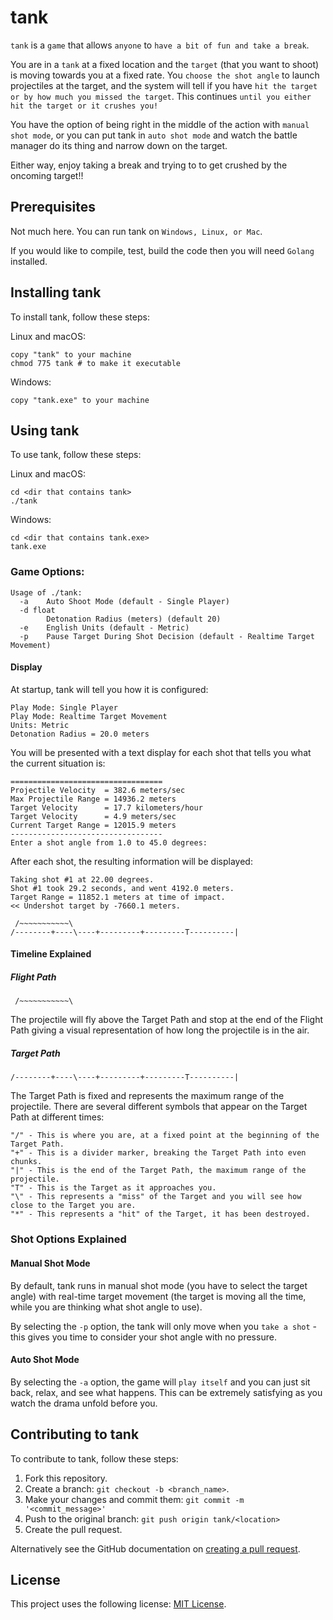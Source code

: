 # tank

`tank` is a `game` that allows `anyone` to `have a bit of fun and take a break`.

You are in a `tank` at a fixed location and the `target` (that you want to shoot) is moving towards you at a fixed rate. You `choose the shot angle` to launch projectiles at the target, and the system will tell if you have `hit the target or by how much you missed the target`. This continues `until you either hit the target or it crushes you!`

You have the option of being right in the middle of the action with `manual shot mode`, or you can put tank in `auto shot mode` and watch the battle manager do its thing and narrow down on the target.

Either way, enjoy taking a break and trying to to get crushed by the oncoming target!!

## Prerequisites

Not much here. You can run tank on `Windows, Linux, or Mac`.

If you would like to compile, test, build the code then you will need `Golang` installed.

## Installing tank

To install tank, follow these steps:

Linux and macOS:
```
copy "tank" to your machine
chmod 775 tank # to make it executable
```

Windows:
```
copy "tank.exe" to your machine
```
## Using tank

To use tank, follow these steps:

Linux and macOS:
```
cd <dir that contains tank>
./tank
```

Windows:
```
cd <dir that contains tank.exe>
tank.exe
```

### Game Options:
```
Usage of ./tank:
  -a	Auto Shoot Mode (default - Single Player)
  -d float
    	Detonation Radius (meters) (default 20)
  -e	English Units (default - Metric)
  -p	Pause Target During Shot Decision (default - Realtime Target Movement)
```

#### Display

At startup, tank will tell you how it is configured:
```
Play Mode: Single Player
Play Mode: Realtime Target Movement
Units: Metric
Detonation Radius = 20.0 meters
```

You will be presented with a text display for each shot that tells you what the current situation is:
```
==================================
Projectile Velocity  = 382.6 meters/sec
Max Projectile Range = 14936.2 meters
Target Velocity      = 17.7 kilometers/hour
Target Velocity      = 4.9 meters/sec
Current Target Range = 12015.9 meters
----------------------------------
Enter a shot angle from 1.0 to 45.0 degrees:
```

After each shot, the resulting information will be displayed:
```
Taking shot #1 at 22.00 degrees.
Shot #1 took 29.2 seconds, and went 4192.0 meters.
Target Range = 11852.1 meters at time of impact.
<< Undershot target by -7660.1 meters.

 /~~~~~~~~~~~\
/--------+----\----+---------+---------T----------|
```
#### Timeline Explained

##### Flight Path

```
 /~~~~~~~~~~~\
```
The projectile will fly above the Target Path and stop at the end of the Flight Path giving a visual representation of how long the projectile is in the air.

##### Target Path

```
/--------+----\----+---------+---------T----------|
```

The Target Path is fixed and represents the maximum range of the projectile. There are several different symbols that appear on the Target Path at different times:
```
"/" - This is where you are, at a fixed point at the beginning of the Target Path.
"+" - This is a divider marker, breaking the Target Path into even chunks.
"|" - This is the end of the Target Path, the maximum range of the projectile.
"T" - This is the Target as it approaches you.
"\" - This represents a "miss" of the Target and you will see how close to the Target you are.
"*" - This represents a "hit" of the Target, it has been destroyed.
```

### Shot Options Explained

#### Manual Shot Mode
By default, tank runs in manual shot mode (you have to select the target angle) with real-time target movement (the target is moving all the time, while you are thinking what shot angle to use).

By selecting the `-p` option, the tank will only move when you `take a shot` - this gives you time to consider your shot angle with no pressure.

#### Auto Shot Mode
By selecting the `-a` option, the game will `play itself` and you can just sit back, relax, and see what happens. This can be extremely satisfying as you watch the drama unfold before you.

## Contributing to tank
To contribute to tank, follow these steps:

1. Fork this repository.
2. Create a branch: `git checkout -b <branch_name>`.
3. Make your changes and commit them: `git commit -m '<commit_message>'`
4. Push to the original branch: `git push origin tank/<location>`
5. Create the pull request.

Alternatively see the GitHub documentation on [creating a pull request](https://help.github.com/en/github/collaborating-with-issues-and-pull-requests/creating-a-pull-request).


## License

This project uses the following license: [MIT License](https://github.com/scottballenger/tank/blob/main/LICENSE).